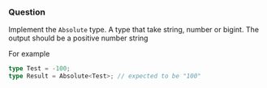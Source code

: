 ### Question

Implement the `Absolute` type. A type that take string, number or bigint. The output should be a positive number string

For example

```ts
type Test = -100;
type Result = Absolute<Test>; // expected to be "100"
```
